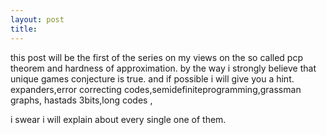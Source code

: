 ```yaml
---
layout: post
title: 
---
```


this post will be the first of the series on my views on the so called pcp theorem and hardness of approximation.
by the way i strongly believe that unique games conjecture is true. and if possible i will give you a hint.
expanders,error correcting codes,semidefiniteprogramming,grassman graphs, hastads 3bits,long codes ,


i swear i will explain about every single one of them.
